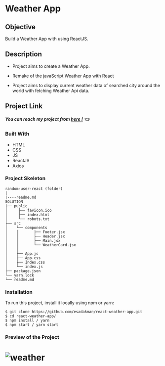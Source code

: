 # Weather App

## Objective

Build a Weather App with using ReactJS.

## Description

- Project aims to create a Weather App.

- Remake of the javaScript Weather App with React
- Project aims to display current weather data of searched city around the world with fetching Weather Api data.

## Project Link

##### You can reach my project from [here !](https://weather-apps-react.netlify.app/) 👈

### Built With

- HTML
- CSS
- JS
- ReactJS
- Axios

### Project Skeleton

```
random-user-react (folder)
|
|----readme.md
SOLUTION
├── public
│     ├── favicon.ico
│     ├── index.html
│     └── robots.txt
├── src
│    └── components
│    │       ├── Footer.jsx
│    │       ├── Header.jsx
│    │       ├── Main.jsx
│    │       └── WeatherCard.jsx
│    │
│    ├── App.js
│    ├── App.css
│    ├── İndex.css
│    └── index.js
├── package.json
└── yarn.lock
└── readme.md
```

### Installation

To run this project, install it locally using npm or yarn:

```
$ git clone https://github.com/esadakman/react-weather-app.git
$ cd react-weather-app/
$ npm install / yarn
$ npm start / yarn start
```

### Preview of the Project

# ![weather](https://user-images.githubusercontent.com/98649983/181056625-bb609786-62bb-4193-aab4-7cd938a3afdb.gif)
